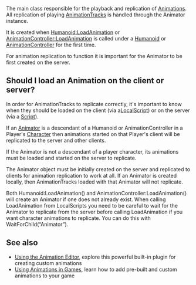 The main class responsible for the playback and replication of [Animations](https://developer.roblox.com/en-us/api-reference/class/Animation). All replication of playing [AnimationTracks](https://developer.roblox.com/en-us/api-reference/class/AnimationTrack) is handled through the Animator instance.

It is created when [Humanoid:LoadAnimation](https://developer.roblox.com/en-us/api-reference/function/Humanoid/LoadAnimation) or [AnimationController:LoadAnimation](https://developer.roblox.com/en-us/api-reference/function/AnimationController/LoadAnimation) is called under a [Humanoid](https://developer.roblox.com/en-us/api-reference/class/Humanoid) or [AnimationController](https://developer.roblox.com/en-us/api-reference/class/AnimationController) for the first time.

For animation replication to function it is important for the Animator to be first created on the server.

Should I load an Animation on the client or server?
---------------------------------------------------

In order for AnimationTracks to replicate correctly, it's important to know when they should be loaded on the client (via a[LocalScript](https://developer.roblox.com/en-us/api-reference/class/LocalScript)) or on the server (via a [Script](https://developer.roblox.com/en-us/api-reference/class/Script)).

If an [Animator](https://developer.roblox.com/en-us/api-reference/class/Animator) is a descendant of a Humanoid or AnimationController in a Player's [Character](https://developer.roblox.com/en-us/api-reference/property/Player/Character) then animations started on that Player's client will be replicated to the server and other clients.

If the Animator is not a descendant of a player character, its animations must be loaded and started on the server to replicate.

The Animator object must be initially created on the server and replicated to clients for animation replication to work at all. If an Animator is created locally, then AnimationTracks loaded with that Animator will not replicate.

Both Humanoid:LoadAnimation() and AnimationController:LoadAnimation() will create an Animator if one does not already exist. When calling LoadAnimation from LocalScripts you need to be careful to wait for the Animator to replicate from the server before calling LoadAnimation if you want character animations to replicate. You can do this with WaitForChild(“Animator”).

See also
--------

*   [Using the Animation Editor](https://developer.roblox.com/articles/using-animation-editor), explore this powerful built-in plugin for creating custom animations
*   [Using Animations in Games](https://developer.roblox.com/articles/using-animations-in-games), learn how to add pre-built and custom animations to your game